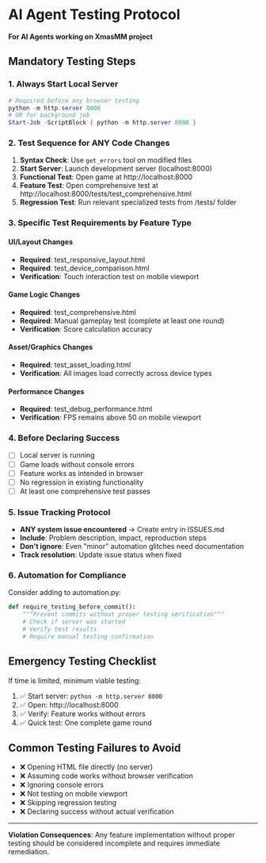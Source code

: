 # AI Agent Testing Protocol

**For AI Agents working on XmasMM project**

## Mandatory Testing Steps

### 1. **Always Start Local Server**
```powershell
# Required before any browser testing
python -m http.server 8000
# OR for background job
Start-Job -ScriptBlock { python -m http.server 8000 }
```

### 2. **Test Sequence for ANY Code Changes**
1. **Syntax Check**: Use `get_errors` tool on modified files
2. **Start Server**: Launch development server (localhost:8000)
3. **Functional Test**: Open game at http://localhost:8000
4. **Feature Test**: Open comprehensive test at http://localhost:8000/tests/test_comprehensive.html
5. **Regression Test**: Run relevant specialized tests from /tests/ folder

### 3. **Specific Test Requirements by Feature Type**

#### UI/Layout Changes
- **Required**: test_responsive_layout.html
- **Required**: test_device_comparison.html
- **Verification**: Touch interaction test on mobile viewport

#### Game Logic Changes
- **Required**: test_comprehensive.html
- **Required**: Manual gameplay test (complete at least one round)
- **Verification**: Score calculation accuracy

#### Asset/Graphics Changes
- **Required**: test_asset_loading.html
- **Verification**: All images load correctly across device types

#### Performance Changes
- **Required**: test_debug_performance.html
- **Verification**: FPS remains above 50 on mobile viewport

### 4. **Before Declaring Success**
- [ ] Local server is running
- [ ] Game loads without console errors
- [ ] Feature works as intended in browser
- [ ] No regression in existing functionality
- [ ] At least one comprehensive test passes

### 5. **Issue Tracking Protocol**
- **ANY system issue encountered** → Create entry in ISSUES.md
- **Include**: Problem description, impact, reproduction steps
- **Don't ignore**: Even "minor" automation glitches need documentation
- **Track resolution**: Update issue status when fixed

### 6. **Automation for Compliance**
Consider adding to automation.py:
```python
def require_testing_before_commit():
    """Prevent commits without proper testing verification"""
    # Check if server was started
    # Verify test results
    # Require manual testing confirmation
```

## Emergency Testing Checklist
If time is limited, minimum viable testing:
1. ✅ Start server: `python -m http.server 8000`
2. ✅ Open: http://localhost:8000
3. ✅ Verify: Feature works without errors
4. ✅ Quick test: One complete game round

## Common Testing Failures to Avoid
- ❌ Opening HTML file directly (no server)
- ❌ Assuming code works without browser verification
- ❌ Ignoring console errors
- ❌ Not testing on mobile viewport
- ❌ Skipping regression testing
- ❌ Declaring success without actual verification

---
**Violation Consequences**: Any feature implementation without proper testing should be considered incomplete and requires immediate remediation.
